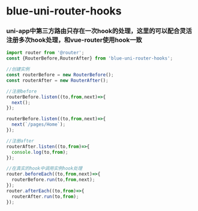 # blue-uni-router-hooks

### uni-app中第三方路由只存在一次hook的处理，这里的可以配合灵活注册多次hook处理，和vue-router使用hook一致

```javascript
import router from '@router';
const {RouterBefore,RouterAfter} from 'blue-uni-router-hooks';

//创建实例
const routerBefore = new RouterBefore();
const routerAfter = new RouterAfter();

//注册before
routerBefore.listen((to,from,next)=>{
  next();
});

routerBefore.listen((to,from,next)=>{
  next(`/pages/Home`);
});

//注册after
routerAfter.listen((to,from)=>{
  console.log(to,from);
});

//在真实的hook中调用实例hook处理
router.beforeEach((to,from,next)=>{
  routerBefore.run(to,from,next);
});
router.afterEach((to,from)=>{
  routerAfter.run(to,from);
});
```
